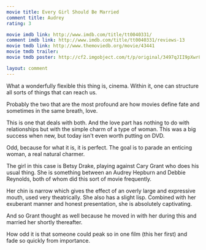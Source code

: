 ```yaml
---
movie title: Every Girl Should Be Married
comment title: Audrey
rating: 3

movie imdb link: http://www.imdb.com/title/tt0040331/
comment imdb link: http://www.imdb.com/title/tt0040331/reviews-13
movie tmdb link: http://www.themoviedb.org/movie/43441
movie tmdb trailer: 
movie tmdb poster: http://cf2.imgobject.com/t/p/original/3497qJII9pXwr8zMBtcHWzQrcz8.jpg

layout: comment
---
```


What a wonderfully flexible this thing is, cinema. Within it, one can structure all sorts of things that can reach us.

Probably the two that are the most profound are how movies define fate and sometimes in the same breath, love.

This is one that deals with both. And the love part has nothing to do with relationships but with the simple charm of a type of woman. This was a big success when new, but today isn't even worth putting on DVD.

Odd, because for what it is, it is perfect. The goal is to parade an enticing woman, a real natural charmer.

The girl in this case is Betsy Drake, playing against Cary Grant who does his usual thing. She is something between an Audrey Hepburn and Debbie Reynolds, both of whom did this sort of movie frequently. 

Her chin is narrow which gives the effect of an overly large and expressive mouth, used very theatrically. She also has a slight lisp. Combined with her exuberant manner and honest presentation, she is absolutely captivating. 

And so Grant thought as well because he moved in with her during this and married her shortly thereafter.

How odd it is that someone could peak so in one film (this her first) and fade so quickly from importance.
